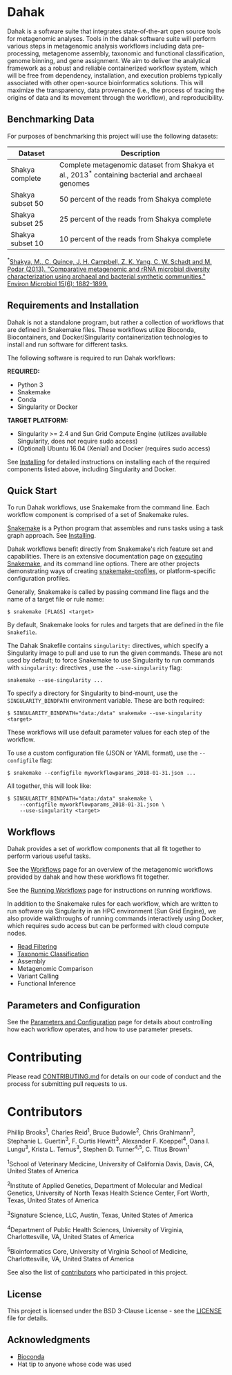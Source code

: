 # Dahak

Dahak is a software suite that integrates state-of-the-art open source tools
for metagenomic analyses. Tools in the dahak software suite will perform
various steps in metagenomic analysis workflows including data pre-processing,
metagenome assembly, taxonomic and functional classification, genome binning,
and gene assignment. We aim to deliver the analytical framework as a robust and
reliable containerized workflow system, which will be free from dependency,
installation, and execution problems typically associated with other
open-source bioinformatics solutions. This will maximize the transparency, data
provenance (i.e., the process of tracing the origins of data and its movement
through the workflow), and reproducibility.


## Benchmarking Data 

For purposes of benchmarking this project will use the following datasets: 

| Dataset |Description |
|---|---|
| Shakya complete | Complete metagenomic dataset from Shakya et al., 2013<sup>*</sup> containing bacterial and archaeal genomes|
| Shakya subset 50 | 50 percent of the reads from Shakya complete|
| Shakya subset 25 | 25 percent of the reads from Shakya complete|
| Shakya subset 10 | 10 percent of the reads from Shakya complete|

<sup>*</sup>[Shakya, M., C. Quince, J. H. Campbell, Z. K. Yang, C. W. Schadt and M. Podar (2013). "Comparative metagenomic and rRNA microbial diversity characterization using archaeal and bacterial synthetic communities." Environ Microbiol 15(6): 1882-1899.](https://www.ncbi.nlm.nih.gov/pmc/articles/PMC3665634/)


## Requirements and Installation

Dahak is not a standalone program, but rather a collection of workflows
that are defined in Snakemake files. These workflows utilize Bioconda,
Biocontainers, and Docker/Singularity containerization technologies to
install and run software for different tasks.

The following software is required to run Dahak workflows:

**REQUIRED:**

* Python 3
* Snakemake
* Conda
* Singularity or Docker

**TARGET PLATFORM:**

* Singularity >= 2.4 and Sun Grid Compute Engine (utilizes available Singularity, does not require sudo access)
* (Optional) Ubuntu 16.04 (Xenial) and Docker (requires sudo access)

See [Installing](installing.md) for detailed instructions
on installing each of the required components listed above,
including Singularity and Docker.


## Quick Start

To run Dahak workflows, use Snakemake from the command line.  Each workflow component is
comprised of a set of Snakemake rules. 

[Snakemake](https://snakemake.readthedocs.io/) is a Python program that assembles and
runs tasks using a task graph approach. See [Installing](installing.md). 

Dahak workflows benefit directly from Snakemake's rich feature set and capabilities.
There is an extensive documentation page on [executing Snakemake](https://snakemake.readthedocs.io/en/stable/executable.html),
and its command line options. There are other projects demonstrating ways of creating 
[snakemake-profiles](https://github.com/snakemake-profiles/doc), or platform-specific
configuration profiles.

Generally, Snakemake is called by passing command line flags and the name of a
target file or rule name:

```
$ snakemake [FLAGS] <target>
```

By default, Snakemake looks for rules and targets that are defined in the file
`Snakefile`.

The Dahak Snakefile contains `singularity:` directives, which specify a
Singularity image to pull and use to run the given commands. These are not
used by default; to force Snakemake to use Singularity to run commands with
`singularity:` directives , use the `--use-singularity` flag:

```
snakemake --use-singularity ...
```

To specify a directory for Singularity to bind-mount, use the
`SINGULARITY_BINDPATH` environment variable. These are both required:

```
$ SINGULARITY_BINDPATH="data:/data" snakemake --use-singularity <target>
```

These workflows will use default parameter values for each step of the
workflow.

To use a custom configuration file (JSON or YAML format), use the
`--configfile` flag:

```
$ snakemake --configfile myworkflowparams_2018-01-31.json ...
```

All together, this will look like:

```
$ SINGULARITY_BINDPATH="data:/data" snakemake \
    --configfile myworkflowparams_2018-01-31.json \
    --use-singularity <target>
``` 


## Workflows 

Dahak provides a set of workflow components that all fit together to perform 
various useful tasks.

See the [Workflows](workflows.md) page for an overview of the metagenomic workflows
provided by dahak and how these workflows fit together.

See the [Running Workflows](workflows_running.md) page for instructions on 
running workflows.

In addition to the Snakemake rules for each workflow, which are written to
run software via Singularity in an HPC environment (Sun Grid Engine),
we also provide walkthroughs of running commands interactively using
Docker, which requires sudo access but can be performed with cloud compute
nodes.

* [Read Filtering](workflow_readfilt.md)
* [Taxonomic Classification](workflow_taxclass.md)
* Assembly
* Metagenomic Comparison
* Variant Calling
* Functional Inference


## Parameters and Configuration

See the [Parameters and Configuration](config.md) page for details about
controlling how each workflow operates, and how to use parameter presets.


# Contributing

Please read
[CONTRIBUTING.md](https://github.com/dahak-metagenomics/dahak/blob/master/CONTRIBUTING.md)
for details on our code of conduct and the process for submitting pull requests to us.

# Contributors

Phillip Brooks<sup>1</sup>, Charles Reid<sup>1</sup>, Bruce Budowle<sup>2</sup>, Chris Grahlmann<sup>3</sup>, Stephanie L. Guertin<sup>3</sup>, F. Curtis Hewitt<sup>3</sup>, Alexander F. Koeppel<sup>4</sup>, Oana I. Lungu<sup>3</sup>, Krista L. Ternus<sup>3</sup>, Stephen D. Turner<sup>4,</sup><sup>5</sup>, C. Titus Brown<sup>1</sup>

<sup>1</sup>School of Veterinary Medicine, University of California Davis, Davis, CA, United States of America 

<sup>2</sup>Institute of Applied Genetics, Department of Molecular and Medical Genetics, University of North Texas Health Science Center, Fort Worth, Texas, United States of America

<sup>3</sup>Signature Science, LLC, Austin, Texas, United States of America

<sup>4</sup>Department of Public Health Sciences, University of Virginia, Charlottesville, VA, United States of America

<sup>5</sup>Bioinformatics Core, University of Virginia School of Medicine, Charlottesville, VA, United States of America

See also the list of [contributors](https://github.com/dahak-metagenomics/dahak/graphs/contributors) who participated in this project.


## License

This project is licensed under the BSD 3-Clause License - see the
[LICENSE](https://github.com/dahak-metagenomics/dahak/blob/master/LICENSE) file
for details.


## Acknowledgments

* [Bioconda](https://bioconda.github.io) 
* Hat tip to anyone whose code was used

